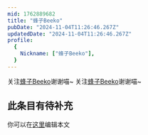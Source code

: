 ```yaml
---
mid: 1762889682
title: "蜂子Beeko"
pubDate: "2024-11-04T11:26:46.267Z"
updatedDate: "2024-11-04T11:26:46.267Z"
profile:
  {
    Nickname: ["蜂子Beeko"],
  }
---
```


关注[蜂子Beeko](https://space.bilibili.com/1762889682)谢谢喵~ 关注[蜂子Beeko](https://space.bilibili.com/1762889682)谢谢喵~

## 此条目有待补充
你可以在[这里](https://github.com/Yuhanawa/VTuber.ICU/edit/master/src/content/v/蜂子Beeko/index.md)编辑本文
